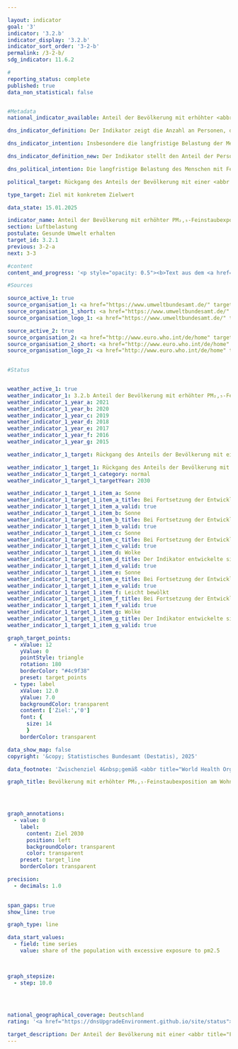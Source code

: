 ```yaml
---

layout: indicator        
goal: '3'        
indicator: '3.2.b'        
indicator_display: '3.2.b'        
indicator_sort_order: '3-2-b'        
permalink: /3-2-b/        
sdg_indicator: 11.6.2        

#
reporting_status: complete        
published: true        
data_non_statistical: false        


#Metadata        
national_indicator_available: Anteil der Bevölkerung mit erhöhter <abbr title="Feinstaub (Durchmesser kleiner 2,5&nbsp;Mikrometer)" tabindex="0">PM₂,₅</abbr>-Feinstaubexposition        

dns_indicator_definition: Der Indikator zeigt die Anzahl an Personen, die an ihrem Wohnort im Jahresmittel einer Exposition von mehr als 20&nbsp;Mikrogramm (<abbr title="Mikrogramm" tabindex="0">µg</abbr>) Feinstaub <abbr title="Feinstaub (Durchmesser kleiner 10&nbsp;Mikrometer)" tabindex="0">PM₁₀</abbr> (Staubteilchen mit einem Durchmesser kleiner 10&nbsp;Mikrometer) pro Kubikmeter (<abbr title="Kubikmeter" tabindex="0">m³</abbr>) Luft ausgesetzt waren (nur Hintergrundbelastungen, ohne lokale Quellen).        

dns_indicator_intention: Insbesondere die langfristige Belastung der Menschen mit Feinstaub kann unter anderem zu Erkrankungen der Atemwege und des Herz-Kreislauf-Systems als auch zu einem erhöhten Risiko für Diabetes Mellitus Typ 2&nbsp;und neurodegenerative Erkrankungen führen. Zum besseren Schutz der Gesundheit soll daher bis zum Jahr 2030&nbsp;erreicht werden, dass kein Mensch in Deutschland an seinem Wohnort einer Feinstaubkonzentration (<abbr title="Feinstaub (Durchmesser kleiner 10&nbsp;Mikrometer)" tabindex="0">PM₁₀</abbr>) von mehr als 20&nbsp;Mikrogramm (<abbr title="Mikrogramm" tabindex="0">µg</abbr>) pro Kubikmeter (<abbr title="Kubikmeter" tabindex="0">m³</abbr>) Luft im Jahresmittel ausgesetzt ist. Der Richtwert von 20&nbsp;<abbr title="Mikrogramm pro Kubikmeter" tabindex="0">µg/m³</abbr> entspricht den Empfehlungen der Weltgesundheitsorganisation (<abbr title="World Health Organization (Weltgesundheitsorganisation)" tabindex="0">WHO</abbr>) und ist deutlich strenger als der in der Europäischen Union (<abbr title="Europäische Union" tabindex="0">EU</abbr>) geltende Grenzwert von 40&nbsp;<abbr title="Mikrogramm pro Kubikmeter" tabindex="0">µg/m³</abbr> im Jahresmittel.<br>Die <abbr title="Europäische Union" tabindex="0">EU</abbr>-Kommission hat am 26. Oktober 2022&nbsp;einen Vorschlag zur Änderung der Luftqualitäts-Richtlinie (<abbr title="Luftqualitäts-Richtlinie" tabindex="0">LQ-RL</abbr>) vorgestellt. Die Grenzwerte der <abbr title="Luftqualitäts-Richtlinie" tabindex="0">LQ-RL</abbr> sollen sich dabei künftig stärker an den aktualisierten Leitlinien der <abbr title="World Health Organization (Weltgesundheitsorganisation)" tabindex="0">WHO</abbr> orientieren, die im September 2021&nbsp;veröffentlicht wurden. Derzeit wird der Vorschlag der Kommission auf europäischer Ebene verhandelt. Es ist geplant, den Indikator und seine Ziele für den Bericht 2024&nbsp;entsprechend anzupassen.        

dns_indicator_definition_new: Der Indikator stellt den Anteil der Personen (in Prozent) dar, der an seinem Wohnort im Jahresmittel einer Exposition von mehr als 10&nbsp;Mikrogramm (<abbr title="Mikrogramm" tabindex="0">µg</abbr>) Feinstaub <abbr title="Feinstaub (Durchmesser kleiner 2,5&nbsp;Mikrometer)" tabindex="0">PM₂,₅</abbr> (Staubteilchen mit einem Durchmesser kleiner 2,5&nbsp;Mikrometer) pro Kubikmeter (<abbr title="Kubikmeter" tabindex="0">m³</abbr>) Luft ausgesetzt war (nur Hintergrundbelastungen, ohne lokale Quellen).        

dns_political_intention: Die langfristige Belastung des Menschen mit Feinstaub kann unter anderem zu Erkrankungen der Atemwege und des Herz-Kreislauf-Systems sowie zu einem erhöhten Risiko für Diabetes Mellitus Typ 2&nbsp;und neurodegenerativen Erkrankungen führen. Zum besseren Schutz der Gesundheit soll daher bis zum Jahr 2030&nbsp;erreicht werden, dass kein Mensch in Deutschland an seinem Wohnort einer Feinstaubkonzentration (<abbr title="Feinstaub (Durchmesser kleiner 2,5&nbsp;Mikrometer)" tabindex="0">PM₂,₅</abbr>) von mehr als 10&nbsp;Mikrogramm (<abbr title="Mikrogramm" tabindex="0">µg</abbr>) pro Kubikmeter (<abbr title="Kubikmeter" tabindex="0">m³</abbr>) Luft im Jahresmittel ausgesetzt ist. Der Zielwert von 10&nbsp;<abbr title="Mikrogramm pro Kubikmeter" tabindex="0">µg/m³</abbr> entspricht dem Zwischenziel 4&nbsp;aus den Empfehlungen der Weltgesundheitsorganisation (<abbr title="World Health Organization (Weltgesundheitsorganisation)" tabindex="0">WHO</abbr>) in den Air Quality Guidelines. Zudem wurde dieser Wert in der aktualisierten Luftqualitätsrichtlinie der Europäischen Union als gesetzlich einzuhaltender Grenzwert ab dem Jahr 2030&nbsp;festgelegt. Der Indikator ermöglicht die kontinuierliche Überwachung der Trends bei der Entwicklung im Hinblick auf die Zielerreichung.        

political_target: Rückgang des Anteils der Bevölkerung mit einer <abbr title="Feinstaub (Durchmesser kleiner 2,5&nbsp;Mikrometer)" tabindex="0">PM₂,₅</abbr>-Feinstaubexposition von mehr als 10&nbsp;Mikrogramm pro Kubikmeter im Jahresmittel (entspricht der Höhe des neuen ab 2030&nbsp;einzuhaltenden <abbr title="Europäische Union" tabindex="0">EU</abbr>-Grenzwertes für <abbr title="Feinstaub (Durchmesser kleiner 2,5&nbsp;Mikrometer)" tabindex="0">PM₂,₅</abbr>) bis 2030&nbsp;auf dann 0&nbsp;Prozent        

type_target: Ziel mit konkretem Zielwert        

data_state: 15.01.2025        

indicator_name: Anteil der Bevölkerung mit erhöhter PM₂,₅-Feinstaubexposition        
section: Luftbelastung        
postulate: Gesunde Umwelt erhalten        
target_id: 3.2.1        
previous: 3-2-a        
next: 3-3        

#content         
content_and_progress: '<p style="opacity: 0.5"><b>Text aus dem <a href="https://dns-indikatoren.de/assets/Publikationen/Indikatorenberichte/2022.pdf">Indikatorenbericht 2022&nbsp;- Stand 31.10.2022</a></b><br><br>Als direkte Quellen von Feinstaub gelten die industrielle Erzeugung von Energie und Wärme, die Landwirtschaft, der Straßenverkehr und das Heizen, insbesondere mit festen Brennstoffen wie zum Beispiel Holz in privaten Kaminen oder Kaminöfen. Feinstaub kann jedoch auch durch sekundäre Partikelbildung infolge chemischer Reaktionen von Vorläufersubstanzen wie zum Beispiel Schwefel- und Stickstoffoxiden, Ammoniak oder Kohlenwasserstoffen entstehen.<br><br>Der in der Luft enthaltene Feinstaub (<abbr title="Feinstaub (Durchmesser kleiner 10&nbsp;Mikrometer)" tabindex="0">PM₁₀</abbr>) wird an insgesamt mehr als 370&nbsp;Luftmessstationen sowohl in Ballungsgebieten als auch in ländlichen Regionen in Deutschland erfasst. Für den Indikator werden aus methodischen Gründen nur diejenigen Messstationen berücksichtigt, die keinem direkten Feinstaubausstoß aus dem Verkehr oder anderen bedeutsamen lokalen Quellen ausgesetzt sind, da diese nur die punktuell erhöhte („Hot Spots“) und nicht die großflächige Belastung der Luft mit Feinstaub abbilden. Aus einer Kombination von Modellergebnissen mit den erhobenen Messdaten zur sogenannten Hintergrundbelastung wird die Feinstaubkonzentration für die gesamte Fläche Deutschlands ermittelt. In Kombination mit räumlichen Informationen zur Bevölkerungsverteilung lässt sich so die Anzahl der Personen bestimmen, an deren Wohnort im Jahresmittel die Feinstaubbelastung nicht mehr als 20&nbsp;Mikrogramm pro Kubikmeter Luft beträgt. Somit bildet der Indikator keine flächendeckende Einhaltung des Richtwerts ab, sondern eine auf die Wohnorte der Bevölkerung abseits starker Emissionsquellen für Feinstaub bezogene Einhaltung. Er gibt weder einen Hinweis auf die Höhe der Exposition der Bevölkerung insgesamt noch auf deren Variation im Jahresverlauf. Da bei der Modellrechnung die direkte Belastung aus lokalen Quellen unberücksichtigt bleibt, ist davon auszugehen, dass die tatsächliche Anzahl an Personen mit einer Feinstaubexposition an ihrem Wohnort oberhalb des <abbr title="World Health Organization (Weltgesundheitsorganisation)" tabindex="0">WHO</abbr>-Richtwerts höher ist, als dieser Indikator anzeigt. Nicht gesondert betrachtet werden durch diesen Indikator zudem die Belastungen durch kleinere Feinstaubpartikel (<abbr title="Feinstaub (Durchmesser kleiner 2,5&nbsp;Mikrometer)" tabindex="0">PM₂.₅</abbr> und <abbr title="Feinstaub (Durchmesser kleiner 0,1&nbsp;Mikrometer)" tabindex="0">PM₀.₁</abbr>).<br><br>Die Feinstaubexposition mit <abbr title="Feinstaub (Durchmesser kleiner 10&nbsp;Mikrometer)" tabindex="0">PM₁₀</abbr> ist im Zeitraum von 2007&nbsp;bis 2020&nbsp;deutlich gesunken. Während im Jahr 2007&nbsp;die durchschnittliche bevölkerungsgewichtete Feinstaubbelastung noch bei 18,9&nbsp;<abbr title="Mikrogramm pro Kubikmeter" tabindex="0">µg/m³</abbr> Luft lag, betrug sie im Jahr 2020&nbsp;nur noch etwa 12,3&nbsp;<abbr title="Mikrogramm pro Kubikmeter" tabindex="0">µg/m³</abbr>. Im gleichen Zeitraum ist auch die Anzahl der Personen deutlich zurückgegangen, die im Jahresmittel an ihrem Wohnort einer Feinstaubbelastung von mehr als 20&nbsp;<abbr title="Mikrogramm" tabindex="0">µg</abbr> PM₁₀/m³ Luft ausgesetzt waren: Im Jahr 2007&nbsp;waren es 29,7&nbsp;Millionen Personen, im Jahr 2020&nbsp;noch rund 400&nbsp;000&nbsp;Personen.<br><br>Dabei hat auch das Wetter einen Einfluss auf die gemessene Feinstaubbelastung. Ein Teil des starken Rückgangs ab 2011&nbsp;beruht vermutlich darauf, dass in den letzten Jahren vergleichsweise wenig austauscharme Wetterlagen in den Wintermonaten auftraten, wobei dieser Effekt seit dem Jahr 2015&nbsp;stagniert. Je nach Windstärke, &#8209;richtung und Lufttemperatur kann Feinstaub einerseits über die Luftströmungen in andere Regionen und Länder transportiert werden oder sich andererseits, bei austauscharmen Wetterlagen, am Ort seiner Entstehung anreichern.<br><br>Wenn sich die durchschnittliche Entwicklung der letzten Jahre weiter fortsetzt, kann das Ziel, die Bevölkerung flächendeckend einer Feinstaubexposition von unter 20&nbsp;<abbr title="Mikrogramm" tabindex="0">µg</abbr> PM₁₀/m³ Luft im Jahresmittel auszusetzen, voraussichtlich erreicht werden.</p>'                

#Sources        

source_active_1: true
source_organisation_1: <a href="https://www.umweltbundesamt.de/" target="_blank" onclick="return confirm_alert('des UBA', 'De')">Umweltbundesamt</a>
source_organisation_1_short: <a href="https://www.umweltbundesamt.de/" target="_blank" onclick="return confirm_alert('des UBA', 'De')">Umweltbundesamt</a>
source_organisation_logo_1: <a href="https://www.umweltbundesamt.de/" target="_blank" onclick="return confirm_alert('des UBA', 'De')"><img src="https://dnsTestEnvironment.github.io/dns-indicators/public/OrgImgDe/uba.png" alt="Umweltbundesamt" title=" Klicken Sie hier um zur Homepage der Organisation Umweltbundesamt zu gelangen." style="height:60px; width:148px; border:transparent"/></a>

source_active_2: true
source_organisation_2: <a href="http://www.euro.who.int/de/home" target="_blank" onclick="return confirm_alert('der WHO', 'De')">Weltgesundheitsorganisation</a>
source_organisation_2_short: <a href="http://www.euro.who.int/de/home" target="_blank" onclick="return confirm_alert('der WHO', 'De')">Weltgesundheitsorganisation</a>
source_organisation_logo_2: <a href="http://www.euro.who.int/de/home" target="_blank" onclick="return confirm_alert('der WHO', 'De')"><img src="https://dnsTestEnvironment.github.io/dns-indicators/public/OrgImgDe/who.png" alt="Weltgesundheitsorganisation" title=" Klicken Sie hier um zur Homepage der Organisation Weltgesundheitsorganisation zu gelangen." style="height:60px; width:148px; border:transparent"/></a>
        

#Status        


weather_active_1: true
weather_indicator_1: 3.2.b Anteil der Bevölkerung mit erhöhter PM₂,₅-Feinstaubexposition
weather_indicator_1_year_a: 2021
weather_indicator_1_year_b: 2020
weather_indicator_1_year_c: 2019
weather_indicator_1_year_d: 2018
weather_indicator_1_year_e: 2017
weather_indicator_1_year_f: 2016
weather_indicator_1_year_g: 2015

weather_indicator_1_target: Rückgang des Anteils der Bevölkerung mit einer <abbr title="Feinstaub (Durchmesser kleiner 2,5&nbsp;Mikrometer)" tabindex="0">PM₂,₅</abbr>-Feinstaubexposition von mehr als 10&nbsp;Mikrogramm pro Kubikmeter im Jahresmittel (entspricht der Höhe des neuen ab 2030&nbsp;einzuhaltenden <abbr title="Europäische Union" tabindex="0">EU</abbr>-Grenzwertes für <abbr title="Feinstaub (Durchmesser kleiner 2,5&nbsp;Mikrometer)" tabindex="0">PM₂,₅</abbr>) bis 2030&nbsp;auf dann 0&nbsp;Prozent

weather_indicator_1_target_1: Rückgang des Anteils der Bevölkerung mit einer <b>PM₂,₅-Feinstaubexposition</b> von mehr als 10&nbsp;Mikrogramm pro Kubikmeter im Jahresmittel (entspricht der Höhe des neuen ab 2030&nbsp;einzuhaltenden <abbr title="Europäische Union" tabindex="0">EU</abbr>-Grenzwertes für <abbr title="Feinstaub (Durchmesser kleiner 2,5&nbsp;Mikrometer)" tabindex="0">PM₂,₅</abbr>) bis 2030&nbsp;auf dann <b>0&nbsp;Prozent</b>
weather_indicator_1_target_1_category: normal
weather_indicator_1_target_1_targetYear: 2030

weather_indicator_1_target_1_item_a: Sonne
weather_indicator_1_target_1_item_a_title: Bei Fortsetzung der Entwicklung aus 2021 wäre der Zielwert erreicht oder um weniger als 5&nbsp;% der Differenz zwischen Zielwert und dem Wert aus 2021 verfehlt worden.
weather_indicator_1_target_1_item_a_valid: true
weather_indicator_1_target_1_item_b: Sonne
weather_indicator_1_target_1_item_b_title: Bei Fortsetzung der Entwicklung aus 2020 wäre der Zielwert erreicht oder um weniger als 5&nbsp;% der Differenz zwischen Zielwert und dem Wert aus 2020 verfehlt worden.
weather_indicator_1_target_1_item_b_valid: true
weather_indicator_1_target_1_item_c: Sonne
weather_indicator_1_target_1_item_c_title: Bei Fortsetzung der Entwicklung aus 2019 wäre der Zielwert erreicht oder um weniger als 5&nbsp;% der Differenz zwischen Zielwert und dem Wert aus 2019 verfehlt worden.
weather_indicator_1_target_1_item_c_valid: true
weather_indicator_1_target_1_item_d: Wolke
weather_indicator_1_target_1_item_d_title: Der Indikator entwickelte sich in 2018 zwar in die gewünschte Richtung auf das Ziel zu, bei Fortsetzung der Entwicklung wäre das Ziel im Zieljahr aber um mehr als 20 % der Differenz zwischen Zielwert und dem Wert aus 2018 verfehlt worden.
weather_indicator_1_target_1_item_d_valid: true
weather_indicator_1_target_1_item_e: Sonne
weather_indicator_1_target_1_item_e_title: Bei Fortsetzung der Entwicklung aus 2017 wäre der Zielwert erreicht oder um weniger als 5&nbsp;% der Differenz zwischen Zielwert und dem Wert aus 2017 verfehlt worden.
weather_indicator_1_target_1_item_e_valid: true
weather_indicator_1_target_1_item_f: Leicht bewölkt
weather_indicator_1_target_1_item_f_title: Bei Fortsetzung der Entwicklung von 2016 wäre das Ziel um mindestens 5&nbsp;%, aber maximal um 20&nbsp;% der Differenz zwischen Zielwert und dem Wert aus 2016 verfehlt worden.
weather_indicator_1_target_1_item_f_valid: true
weather_indicator_1_target_1_item_g: Wolke
weather_indicator_1_target_1_item_g_title: Der Indikator entwickelte sich in 2015 zwar in die gewünschte Richtung auf das Ziel zu, bei Fortsetzung der Entwicklung wäre das Ziel im Zieljahr aber um mehr als 20 % der Differenz zwischen Zielwert und dem Wert aus 2015 verfehlt worden.
weather_indicator_1_target_1_item_g_valid: true        

graph_target_points:
  - xValue: 12
    yValue: 0
    pointStyle: triangle
    rotation: 180
    borderColor: "#4c9f38"
    preset: target_points
  - type: label
    xValue: 12.0
    yValue: 7.0
    backgroundColor: transparent
    content: ['Ziel:','0']
    font: {
      size: 14
      }
    borderColor: transparent        

data_show_map: false        
copyright: '&copy; Statistisches Bundesamt (Destatis), 2025'        

data_footnote: 'Zwischenziel 4&nbsp;gemäß <abbr title="World Health Organization (Weltgesundheitsorganisation)" tabindex="0">WHO</abbr> Air Quality Guidelines 2021: 10&nbsp;Mikrogramm pro Kubikmeter im Jahresmittel.'        

graph_title: Bevölkerung mit erhöhter PM₂,₅-Feinstaubexposition am Wohnort        

        


graph_annotations:
  - value: 0
    label:
      content: Ziel 2030
      position: left
      backgroundColor: transparent
      color: transparent
    preset: target_line
    borderColor: transparent        

precision: 
  - decimals: 1.0
            

span_gaps: true        
show_line: true        

graph_type: line                

data_start_values: 
  - field: time series
    value: share of the population with excessive exposure to pm2.5        

        

graph_stepsize: 
  - step: 10.0
            

                        

national_geographical_coverage: Deutschland                
rating: '<a href="https://dnsUpgradeEnvironment.github.io/site/status"><img src="https://sdg-indikatoren.de/public/Wettersymbole/Sonne.png" title="Bei Fortsetzung der Entwicklung aus 2021 wäre der Zielwert erreicht oder um weniger als 5&nbsp;% der Differenz zwischen Zielwert und dem Wert aus 2021 verfehlt worden." alt="Wettersymbol Sonne"/></a>'        

target_description: Der Anteil der Bevölkerung mit einer <abbr title="Feinstaub (Durchmesser kleiner 2,5&nbsp;Mikrometer)" tabindex="0">PM₂,₅</abbr>-Feinstaubexposition von mehr als 10&nbsp;Mikrogramm pro Kubikmeter im Jahresmittel soll bis 2030&nbsp;auf 0&nbsp;Prozent gesenkt werden.<br><br>Ausgehend von der Zielformulierung deutet die durchschnittliche Entwicklung seit 2016&nbsp;(trotz des Anstiegs im Jahr 2021) darauf hin, dass das politisch festgelegte Ziel bereits deutlich vor 2030&nbsp;erreicht werden kann. Der Indikator 3.2.b wird für das Jahr 2021&nbsp;mit „Sonne“ bewertet.        
---
```


